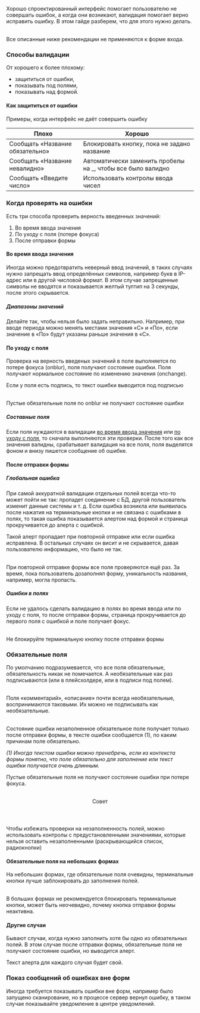 Хорошо спроектированный интерфейс помогает пользователю не совершать ошибок, а когда они возникают, валидация помогает верно исправить ошибку. В этом гайде разберем, что для этого нужно делать.

<br>
<div class="mc-alert mc-alert_warning">
    <i class="mc mc-icon mc-error_16 mc-alert__icon"></i>
    Все описанные ниже рекомендации не применяются к форме входа.
</div>


### Способы валидации
От хорошего к более плохому:
- защититься от ошибки,
- показывать под полями,
- показывать над формой.

#### Как защититься от ошибки
Примеры, когда интерфейс не даёт совершить ошибку

| Плохо | Хорошо |
|---------|-------------------------------------------------------------------------------------------------------------------------------------------------------------------------------------------|
| Сообщать «Название обязательно» | Блокировать кнопку, пока не задано название |
| Сообщать «Название невалидно» | Автоматически заменить пробелы на _, чтобы все было валидно |
| Сообщать «Введите число» | Использовать контролы ввода чисел |

### Когда проверять на ошибки
Есть три способа проверить верность введенных значений:

1. Во время ввода значения
2. По уходу с поля (потере фокуса)
3. После отправки формы

#### Во время ввода значения
Иногда можно предотвратить неверный ввод значений, в таких случаях нужно запрещать ввод определённых символов, например букв в IP-адрес или в другой числовой формат. В этом случае запрещенные символы не вводятся и показывается желтый тултип на 3 секунды, после этого скрывается.

<!-- example(validation-on-type) -->

##### Диапазоны значений
Делайте так, чтобы нельзя было задать неправильно. Например, при вводе периода можно менять местами значения «С» и «По», если значение в «По» будут указаны раньше значения в «С».

#### По уходу с поля
Проверка на верность введеных значений в поле выполняется по потере фокуса (onblur), поля получают состояние ошибки. Поля получают нормальное состояние по изменению значения (onchange).

Если у поля есть подпись, то текст ошибки выводится под подписью

<br>
<div class="mc-alert mc-alert_warning">
    <i class="mc mc-icon mc-error_16 mc-alert__icon"></i>
    Пустые обязательные поля по onblur не получают состояние ошибки
</div>

<!-- example(validation-on-blur) -->

##### Составные поля
Если поля нуждаются в валидации [во время ввода значения](/validation/overview#Во-время-ввода-значения) или [по уходу с поля](/validation/overview#По-уходу-с-поля), то сначала выполняются эти проверки. После того как все значения валидны, срабатывает валидация на все поля, поля выделятся фоном и внизу пишется сообщение об ошибке.

<!-- example(validation-composite) -->

#### После отправки формы
##### Глобальная ошибка
При самой аккуратной валидации отдельных полей всегда что-то может пойти не так: пропадет соединение с БД, другой пользователь изменит данные системы и т. д. Если ошибка возникла или выявилась после нажатия на терминальные кнопки и не связана с ошибками в полях, то такая ошибка показывается алертом над формой и страница прокручивается до алерта с ошибкой.

Такой алерт пропадает при повторной отправке или если ошибка исправлена. В остальных случаях он висит и не скрывается, давая пользователю информацию, что было не так.

<br>
<div class="mc-alert mc-alert_info">
        <i class="mc mc-icon mc-info-o_16 mc-alert__icon"></i>
    При повторной отправке формы все поля проверяются ещё раз. За время, пока пользователь дозаполнял форму, уникальность названия, например, могла пропасть.
</div>

<!-- example(validation-global) -->

##### Ошибки в полях
Если не удалось сделать валидацию в полях во время ввода или по уходу с поля, то после отправки формы, страница прокручивается до первого поля с ошибкой и поле получает фокус.

<br>
<div class="mc-alert mc-alert_warning">
    <i class="mc mc-icon mc-error_16 mc-alert__icon"></i>
    Не блокируйте терминальную кнопку после отправки формы
</div>

### Обязательные поля
По умолчанию подразумевается, что все поля обязательные, обязательность никак не помечается. А необязательные как раз подписываются (или в плейсхолдере, или в подписи под полем).

<br>
<div class="mc-alert mc-alert_info">
        <i class="mc mc-icon mc-info-o_16 mc-alert__icon"></i>
        Поля «комментарий», «описание» почти всегда необязательные, воспринимаются таковыми. Их можно не подписывать как необязательные.
</div>
<br>

Состояние ошибки незаполненное обязательное поле получает только после отправки формы, в тексте ошибки сообщается (1), по каким причинам поле обязательно.

*(1) Иногда текстом ошибки можно пренебречь, если из контекста формы понятно, что поле обязательно для заполнение или текст ошибки получается очень длинным.*

Пустые обязательные поля не получают состояние ошибки при потере фокуса.

<br>
 <div class="mc-alert mc-alert_dismissible">
            <div>
                <header>Совет</header>
                Чтобы избежать проверки на незаполненность полей, можно использовать контролы с предустановленными значениями, которые нельзя оставить незаполненными (раскрывающийся список, радиокнопки)
            </div>
        </div>

<!-- example(validation-overview) -->

#### Обязательные поля на небольших формах
На небольших формах, где обязательные поля очевидны, терминальные кнопки лучше заблокировать до заполнения полей.

<br>
<div class="mc-alert mc-alert_warning">
    <i class="mc mc-icon mc-error_16 mc-alert__icon"></i>
    В больших формах не рекомендуется блокировать терминальные кнопки, может быть неочевидно, почему кнопка отправки формы неактивна.
</div>

<!-- example(validation-small) -->

#### Другие случаи
Бывают случаи, когда нужно заполнить хотя бы одно из обязательных полей. В этом случае после отправки формы, обязательные поля не получают состояние ошибки, но выводится алерт.

Текст алерта для каждого случая будет свой.

<!-- example(validation-global-one-required) -->

### Показ сообщений об ошибках вне форм
Иногда требуется показывать ошибки вне форм, например было запущено сканирование, но в процессе сервер вернул ошибку, в таком случае показывайте уведомление в центре уведомлений.
